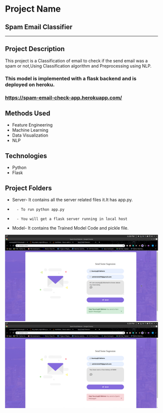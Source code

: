 
# Project Name
## Spam Email Classifier
----

## Project Description
This project is a Classification of email to check if the send email was  a spam or not,Using Classification algorithm and Preprocessing using NLP.

### This model is implemented with a flask backend and is deployed on heroku.
### https://spam-email-check-app.herokuapp.com/


## Methods Used
* Feature Engineering
* Machine Learning
* Data Visualization
* NLP


## Technologies 
* Python
* Flask



## Project Folders
* Server- It contains all the server related files it.It has app.py.
*       - To run python app.py
*       - You will get a flask server running in local host


* Model- It contains the Trained Model Code and pickle file.



![Working Server Image](https://github.com/soumyajit4419/Spam_Email_Classifier/blob/image/nonspam.png?raw=true)
![Working Server Image](https://github.com/soumyajit4419/Spam_Email_Classifier/blob/image/spam.png?raw=true)


